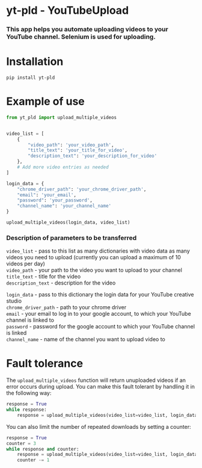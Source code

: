 # yt-pld - YouTubeUpload
### This app helps you automate uploading videos to your YouTube channel. Selenium is used for uploading.

# Installation

    pip install yt-pld

# Example of use
```python
from yt_pld import upload_multiple_videos


video_list = [
    {
        "video_path": 'your_video_path',
        "title_text": 'your_title_for_video',
        "description_text": 'your_description_for_video'
    },
    # Add more video entries as needed
]

login_data = {
    "chrome_driver_path": 'your_chrome_driver_path',
    "email": 'your_email',
    "password": 'your_password',
    "channel_name": 'your_channel_name'
}

upload_multiple_videos(login_data, video_list)
```
### Description of parameters to be transferred
`video_list` - pass to this list as many dictionaries with video data as many videos you need to upload (currently you can upload a maximum of 10 videos per day)\
`video_path` - your path to the video you want to upload to your channel\
`title_text` - title for the video\
`description_text` - description for the video

`login_data` - pass to this dictionary the login data for your YouTube creative studio\
`chrome_driver_path` - path to your chrome driver\
`email` - your email to log in to your google account, to which your YouTube channel is linked to\
`password` - password for the google account to which your YouTube channel is linked\
`channel_name` - name of the channel you want to upload video to

# Fault tolerance
The `upload_multiple_videos` function will return unuploaded videos if an error occurs during upload. You can make this fault tolerant by handling it in the following way:
```python
response = True
while response:
    response = upload_multiple_videos(video_list=video_list, login_data=login_data)
```
You can also limit the number of repeated downloads by setting a counter:
```python
response = True
counter = 3
while response and counter:
    response = upload_multiple_videos(video_list=video_list, login_data=login_data)
    counter -= 1
```
